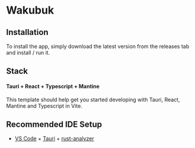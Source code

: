 # Wakubuk 
## Installation
To install the app, simply download the latest version from the releases tab and install / run it.

## Stack
#### Tauri + React + Typescript + Mantine

This template should help get you started developing with Tauri, React, Mantine and Typescript in Vite.

## Recommended IDE Setup

- [VS Code](https://code.visualstudio.com/) + [Tauri](https://marketplace.visualstudio.com/items?itemName=tauri-apps.tauri-vscode) + [rust-analyzer](https://marketplace.visualstudio.com/items?itemName=rust-lang.rust-analyzer)
